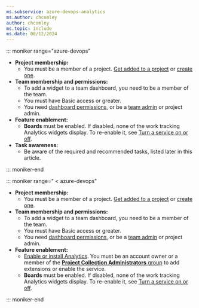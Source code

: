 ```yaml
---
ms.subservice: azure-devops-analytics
ms.author: chcomley
author: chcomley
ms.topic: include
ms.date: 08/12/2024
---
```


<a id="permissions">  </a>

::: moniker range="azure-devops"
- **Project membership:**
  - You must be a member of a project. [Get added to a project](../../organizations/accounts/add-organization-users.md) or [create one](../../organizations/accounts/set-up-vs.md).
- **Team membership and permissions:**
  - To add a widget to a team dashboard, you need to be a member of the team.
  - You must have Basic access or greater.
  - You need [dashboard permissions](../dashboards/dashboard-permissions.md), or be a [team admin](../../organizations/settings/add-team-administrator.md) or project admin.
- **Feature enablement:**
  - **Boards** must be enabled. If disabled, none of the work tracking Analytics widgets display. To re-enable it, see [Turn a service on or off](../../organizations/settings/set-services.md).
- **Task awareness:**
  - Be aware of the required and recommended tasks, listed later in this article.

::: moniker-end

::: moniker range=" < azure-devops"
- **Project membership:**
  - You must be a member of a project. [Get added to a project](../../organizations/accounts/add-organization-users.md) or [create one](../../organizations/accounts/set-up-vs.md).
- **Team membership and permissions:**
  - To add a widget to a team dashboard, you need to be a member of the team.
  - You must have Basic access or greater.
  - You need [dashboard permissions](../dashboards/dashboard-permissions.md), or be a [team admin](../../organizations/settings/add-team-administrator.md) or project admin.
- **Feature enablement:**
  - [Enable or install Analytics](../dashboards/analytics-extension.md). You must be an account owner or a member of the [**Project Collection Administrators** group](../../organizations/security/change-organization-collection-level-permissions.md) to add extensions or enable the service.
  - **Boards** must be enabled. If disabled, none of the work tracking Analytics widgets display. To re-enable it, see [Turn a service on or off](../../organizations/settings/set-services.md).

::: moniker-end
